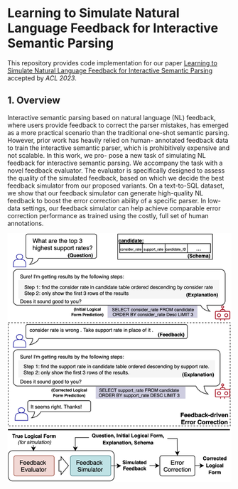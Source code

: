 # Learning to Simulate Natural Language Feedback for Interactive Semantic Parsing
This repository provides code implementation for our paper [Learning to Simulate Natural Language Feedback for Interactive Semantic Parsing](https://github.com/hyan5/Learning_to_Simulate_NL_Feedback.git) accepted by *ACL 2023*.

## 1. Overview
Interactive semantic parsing based on natural language (NL) feedback, where users provide feedback to correct the parser mistakes, has emerged as a more practical scenario than the traditional one-shot semantic parsing. However, prior work has heavily relied on human- annotated feedback data to train the interactive semantic parser, which is prohibitively expensive and not scalable. In this work, we pro- pose a new task of simulating NL feedback for interactive semantic parsing. We accompany the task with a novel feedback evaluator. The evaluator is specifically designed to assess the quality of the simulated feedback, based on which we decide the best feedback simulator from our proposed variants. On a text-to-SQL dataset, we show that our feedback simulator can generate high-quality NL feedback to boost the error correction ability of a specific parser. In low-data settings, our feedback simulator can help achieve comparable error correction performance as trained using the costly, full set of human annotations.
<p align="center">
<img src="overview.png" alt="Arch Overview" title="Overview" width="600"/>
</p>
